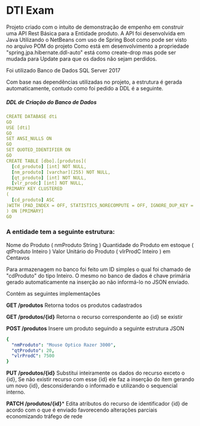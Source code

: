 # DTI Exam

Projeto criado com o intuito de demonstração de empenho em construir uma API Rest Básica para a Entidade produto.
A API foi desenvolvida em Java Utilizando o NetBeans com uso de Spring Boot como pode ser visto no arquivo POM do projeto
Como está em desenvolvimento a propriedade "spring.jpa.hibernate.ddl-auto" está como create-drop mas pode ser mudada para Update
para que os dados não sejam perdidos.

Foi utilizado Banco de Dados SQL Server 2017

Com base nas dependências utilizadas no projeto, a estrutura é gerada automaticamente, contudo
como foi pedido a DDL é a seguinte.

##### DDL  de Criação do Banco de Dados
```yaml
CREATE DATABASE dti
GO
USE [dti]
GO
SET ANSI_NULLS ON
GO
SET QUOTED_IDENTIFIER ON
GO
CREATE TABLE [dbo].[produtos](
  [cd_produto] [int] NOT NULL,
  [nm_produto] [varchar](255) NOT NULL,
  [qt_produto] [int] NOT NULL,
  [vlr_prodc] [int] NOT NULL,
PRIMARY KEY CLUSTERED 
(
  [cd_produto] ASC
)WITH (PAD_INDEX = OFF, STATISTICS_NORECOMPUTE = OFF, IGNORE_DUP_KEY = OFF, ALLOW_ROW_LOCKS = ON, ALLOW_PAGE_LOCKS = ON) ON [PRIMARY]
) ON [PRIMARY]
GO
```

### A entidade tem a seguinte estrutura:

Nome do Produto ( nmProduto String )
Quantidade do Produto em estoque ( qtProduto Inteiro )
Valor Unitário do Produto ( vlrProdC Inteiro ) em Centavos

Para armazenagem no banco foi feito um ID simples o qual foi chamado de "cdProduto" do tipo Inteiro.
O mesmo no banco de dados é chave primária gerado automaticamente na inserção ao não informá-lo no JSON enviado.

Contém as seguintes implementações

**GET /produtos**
Retorna todos os produtos cadastrados

**GET /produtos/{id}**
Retorna o recurso correspondente ao {id} se existir

**POST /produtos**
Insere um produto seguindo a seguinte estrutura JSON

```yaml
{
  "nmProduto": "Mouse Optico Razer 3000",
  "qtProduto": 20,
  "vlrProdC": 7500
}
```

**PUT /produtos/{id}**
Substitui inteiramente os dados do recurso exceto o {id},
Se não existir recurso com esse {id} ele faz a inserção do ítem gerando um novo {id},
desconsiderando o informado e utilizando o sequencial interno.

**PATCH /produtos/{id}***
Edita atributos do recurso de identificador {id} de acordo com o que é enviado
favorecendo alterações parciais economizando tráfego de rede

